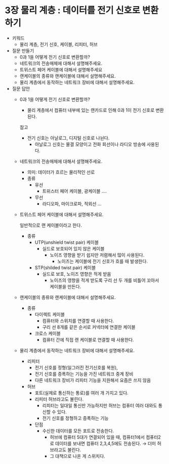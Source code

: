# 3장 물리 계층 : 데이터를 전기 신호로 변환하기

- 키워드
    - 물리 계층, 전기 신호, 케이블, 리피터, 허브
- 질문 만들기
    - 0과 1을 어떻게 전기 신호로 변환할까?
    - 네트워크의 전송매체에 대해서 설명해주세요.
    - 트위스트 페어 케이블에 대해서 설명해주세요
    - 랜케이블의 종류와 랜케이블에 대해서 설명해주세요.
    - 물리 계층에서 동작하는 네트워크 장비에 대해서 설명해주세요.
- 질문 답안
    - 0과 1을 어떻게 전기 신호로 변환할까?
        - 물리 계층에서 컴퓨터 내부에 있는 랜카드로 인해 0과 1이 전기 신호로 변환된다.

      참고

        - 전기 신호는 아날로그, 디지털 신호로 나뉜다.
            - 아날로그 신호는 물결 모양이고 전화 회선이나 라디오 방송에 사용된다.
    - 네트워크의 전송매체에 대해서 설명해주세요.
        - 의미: 데이터가 흐르는 물리적인 선로
        - 종류
            - 유선
                - 트위스터 페어 케이블, 광케이블 ….
            - 무선
                - 라디오파, 마이크로파, 적외선 …
    - 트위스트 페어 케이블에 대해서 설명해주세요.

      일반적으로 랜 케이블이라고 한다.

        - 종류
            - UTP(unshield twist pair) 케이블
                - 실드로 보호되어 있지 않은 케이블
                    - 노이즈 영향을 받기 쉽지만 저렴해서 많이 사용된다.
                        - 노이즈는 케이블에 전기 신호가 흐를 때 발생한다.
            - STP(shilded twist pair) 케이블
                - 실드로 보호, 노이즈 영향은 적게 받음
                    - 노이즈의 영향을 적게 받도록 구리 선 두 개를 비틀어 꼬아서 케이블을 만든다.
    - 랜케이블의 종류와 랜케이블에 대해서 설명해주세요.
        - 종류
            - 다이렉트 케이블
                - 컴퓨터와 스위치를 연결할 때 사용한다.
                - 구리 선 8개를 같은 순서로 커넥터에 연결한 케이블
            - 크로스 케이블
                - 컴퓨터 간에 직접 랜 케이블로 연결할 때 사용한다.
    - 물리 계층에서 동작하는 네트워크 장비에 대해서 설명해주세요.
        - 리피터
            - 전기 신호를 정형(일그러진 전기신호를 복원),
            - 전기 신호를 증폭하는 기능을 가진 네트워크 중계 장비
            - 다른 네트워크 장비가 리피터 기능을 지원해서 요즘은 쓰지 않음
        - 허브
            - 포트(실제로 통신하는 통로)를 여러 개 가지고 있다.
            - 리피터 허브라고도 불린다.
                - 리피터는 일대일 통신만 가능하지만 허브는 컴퓨터 여러 대와도 통신할 수 있다.
                - 전기 신호를 정형하고 증폭하는 기능
            - 단점
                - 수신한 데이터를 모든 포트로 전송한다.
                    - 허브에 컴퓨터 5대가 연결되어 있을 때, 컴퓨터1에서 컴퓨터2로 데이터를 보내면 컴퓨터 2,3,4,5에도 전송된다. → 더미 허브라고도 불린다.
                    - 그 대책으로 나온 게 스위치다.